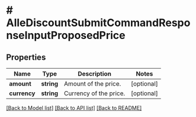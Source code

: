 # # AlleDiscountSubmitCommandResponseInputProposedPrice

## Properties

Name | Type | Description | Notes
------------ | ------------- | ------------- | -------------
**amount** | **string** | Amount of the price. | [optional]
**currency** | **string** | Currency of the price. | [optional]

[[Back to Model list]](../../README.md#models) [[Back to API list]](../../README.md#endpoints) [[Back to README]](../../README.md)
